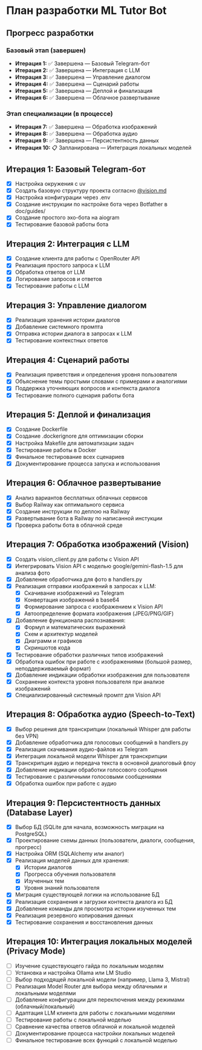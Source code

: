 # План разработки ML Tutor Bot

## Прогресс разработки

### Базовый этап (завершен)
- **Итерация 1:** ✅ Завершена — Базовый Telegram-бот
- **Итерация 2:** ✅ Завершена — Интеграция с LLM
- **Итерация 3:** ✅ Завершена — Управление диалогом
- **Итерация 4:** ✅ Завершена — Сценарий работы
- **Итерация 5:** ✅ Завершена — Деплой и финализация
- **Итерация 6:** ✅ Завершена — Облачное развертывание

### Этап специализации (в процессе)
- **Итерация 7:** ✅ Завершена — Обработка изображений
- **Итерация 8:** ✅ Завершена — Обработка аудио
- **Итерация 9:** ✅ Завершена — Персистентность данных
- **Итерация 10:** 📋 Запланирована — Интеграция локальных моделей

## Итерация 1: Базовый Telegram-бот
- [x] Настройка окружения с uv
- [x] Создать базовую структуру проекта согласно [@vision.md](vision.md)
- [x] Настройка конфигурации через .env
- [x] Создание инструкции по настройке бота через Botfather в doc/guides/
- [x] Создание простого эхо-бота на aiogram
- [x] Тестирование базовой работы бота

## Итерация 2: Интеграция с LLM
- [x] Создание клиента для работы с OpenRouter API
- [x] Реализация простого запроса к LLM
- [x] Обработка ответов от LLM
- [x] Логирование запросов и ответов
- [x] Тестирование работы с LLM

## Итерация 3: Управление диалогом
- [x] Реализация хранения истории диалогов
- [x] Добавление системного промпта
- [x] Отправка истории диалога в запросах к LLM
- [x] Тестирование контекстных ответов

## Итерация 4: Сценарий работы
- [x] Реализация приветствия и определения уровня пользователя
- [x] Объяснение темы простыми словами с примерами и аналогиями
- [x] Поддержка уточняющих вопросов и контекста диалога
- [x] Тестирование полного сценария работы бота

## Итерация 5: Деплой и финализация
- [x] Создание Dockerfile
- [x] Создание .dockerignore для оптимизации сборки
- [x] Настройка Makefile для автоматизации задач
- [x] Тестирование работы в Docker
- [x] Финальное тестирование всех сценариев
- [x] Документирование процесса запуска и использования

## Итерация 6: Облачное развертывание
- [x] Анализ вариантов бесплатных облачных сервисов
- [x] Выбор Railway как оптимального сервиса
- [x] Создание инструкции по деплою на Railway
- [x] Развертывание бота в Railway по написанной инстукции 
- [x] Проверка работы бота в облачной среде

## Итерация 7: Обработка изображений (Vision)
- [x] Создать vision_client.py для работы с Vision API
- [x] Интегрировать Vision API с моделью google/gemini-flash-1.5 для анализа фото
- [x] Добавление обработчика для фото в handlers.py
- [x] Реализация отправки изображений в запросах к LLM:
  - [x] Скачивание изображений из Telegram
  - [x] Конвертация изображений в base64
  - [x] Формирование запроса с изображением к Vision API
  - [x] Автоопределение формата изображения (JPEG/PNG/GIF)
- [x] Добавление функционала распознавания:
  - [x] Формул и математических выражений
  - [x] Схем и архитектур моделей
  - [x] Диаграмм и графиков
  - [x] Скриншотов кода
- [x] Тестирование обработки различных типов изображений
- [x] Обработка ошибок при работе с изображениями (большой размер, неподдерживаемый формат)
- [x] Добавление индикации обработки изображения для пользователя
- [x] Сохранение контекста уровня пользователя при анализе изображений
- [x] Специализированный системный промпт для Vision API

## Итерация 8: Обработка аудио (Speech-to-Text)
- [x] Выбор решения для транскрипции (локальный Whisper для работы без VPN)
- [x] Добавление обработчика для голосовых сообщений в handlers.py
- [x] Реализация скачивания аудио-файлов из Telegram
- [x] Интеграция локальной модели Whisper для транскрипции
- [x] Транскрипция аудио и передача текста в основной диалоговый флоу
- [x] Добавление индикации обработки голосового сообщения
- [x] Тестирование с различными голосовыми сообщениями
- [x] Обработка ошибок при работе с аудио

## Итерация 9: Персистентность данных (Database Layer)
- [x] Выбор БД (SQLite для начала, возможность миграции на PostgreSQL)
- [x] Проектирование схемы данных (пользователи, диалоги, сообщения, прогресс)
- [x] Настройка ORM (SQLAlchemy или аналог)
- [x] Реализация моделей данных для хранения:
  - [x] Истории диалогов
  - [x] Прогресса обучения пользователя
  - [x] Изученных тем
  - [x] Уровня знаний пользователя
- [x] Миграция существующей логики на использование БД
- [x] Реализация сохранения и загрузки контекста диалога из БД
- [x] Добавление команды для просмотра истории изученных тем
- [x] Реализация резервного копирования данных
- [x] Тестирование сохранения и восстановления данных

## Итерация 10: Интеграция локальных моделей (Privacy Mode)
- [ ] Изучение существующего гайда по локальным моделям
- [ ] Установка и настройка Ollama или LM Studio
- [ ] Выбор подходящей локальной модели (например, Llama 3, Mistral)
- [ ] Реализация Model Router для выбора между облачными и локальными моделями
- [ ] Добавление конфигурации для переключения между режимами (облачный/локальный)
- [ ] Адаптация LLM клиента для работы с локальными моделями
- [ ] Тестирование работы с локальной моделью
- [ ] Сравнение качества ответов облачной и локальной моделей
- [ ] Документирование процесса настройки локальных моделей
- [ ] Финальное тестирование всех функций с локальной моделью
